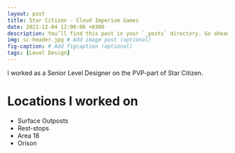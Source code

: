 ```yaml
---
layout: post
title: Star Citizen - Cloud Imperium Games
date: 2021-12-04 12:00:00 +0300
description: You’ll find this post in your `_posts` directory. Go ahead and edit it and re-build the site to see your changes. # Add post description (optional)
img: sc-header.jpg # Add image post (optional)
fig-caption: # Add figcaption (optional)
tags: [Level Design]
---
```


I worked as a Senior Level Designer on the PVP-part of Star Citizen.

# Locations I worked on
* Surface Outposts
* Rest-stops
* Area 18
* Orison
